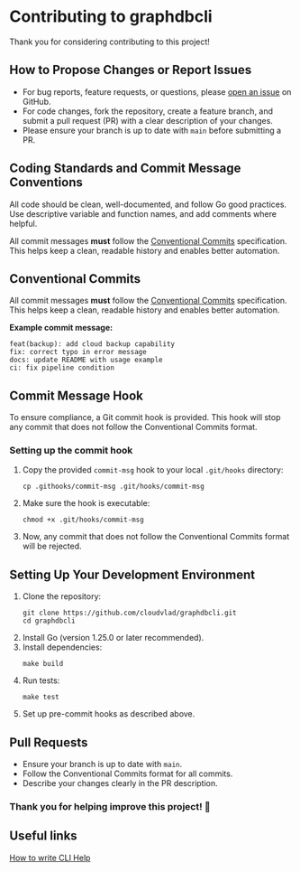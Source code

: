 
# Contributing to graphdbcli

Thank you for considering contributing to this project!

## How to Propose Changes or Report Issues

- For bug reports, feature requests, or questions, please [open an issue](https://github.com/cloudvlad/graphdbcli/issues) on GitHub.
- For code changes, fork the repository, create a feature branch, and submit a pull request (PR) with a clear description of your changes.
- Please ensure your branch is up to date with `main` before submitting a PR.

## Coding Standards and Commit Message Conventions

All code should be clean, well-documented, and follow Go good practices. Use descriptive variable and function names, and add comments where helpful.

All commit messages **must** follow the [Conventional Commits](https://www.conventionalcommits.org/en/v1.0.0/) specification. This helps keep a clean, readable history and enables better automation.

## Conventional Commits

All commit messages **must** follow the [Conventional Commits](https://www.conventionalcommits.org/en/v1.0.0/) specification. This helps keep a clean, readable history and enables better automation.

**Example commit message:**

```
feat(backup): add cloud backup capability
fix: correct typo in error message
docs: update README with usage example
ci: fix pipeline condition
```

## Commit Message Hook

To ensure compliance, a Git commit hook is provided. This hook will stop any commit that does not follow the Conventional Commits format.

### Setting up the commit hook

1. Copy the provided `commit-msg` hook to your local `.git/hooks` directory:

    ```shell
    cp .githooks/commit-msg .git/hooks/commit-msg
    ```

2. Make sure the hook is executable:

    ```shell
    chmod +x .git/hooks/commit-msg
    ```

3. Now, any commit that does not follow the Conventional Commits format will be rejected.

## Setting Up Your Development Environment

1. Clone the repository:
    ```shell
    git clone https://github.com/cloudvlad/graphdbcli.git
    cd graphdbcli
    ```
2. Install Go (version 1.25.0 or later recommended).
3. Install dependencies:
    ```shell
    make build
    ```
4. Run tests:
    ```shell
    make test
    ```
5. Set up pre-commit hooks as described above.

## Pull Requests

- Ensure your branch is up to date with `main`.
- Follow the Conventional Commits format for all commits.
- Describe your changes clearly in the PR description.


### Thank you for helping improve this project! :tada: 


## Useful links
[How to write CLI Help](https://bettercli.org/design/cli-help-page/#how-to-write-cli-help)
